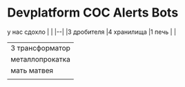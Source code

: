 
# Devplatform COC Alerts Bots
у нас сдохло
|  |
|--|
|3 дробителя
|4 хранилища
|1 печь
|  |

| |
|--|
| 3 трансформатор
| металлопрокатка
| мать матвея
| |